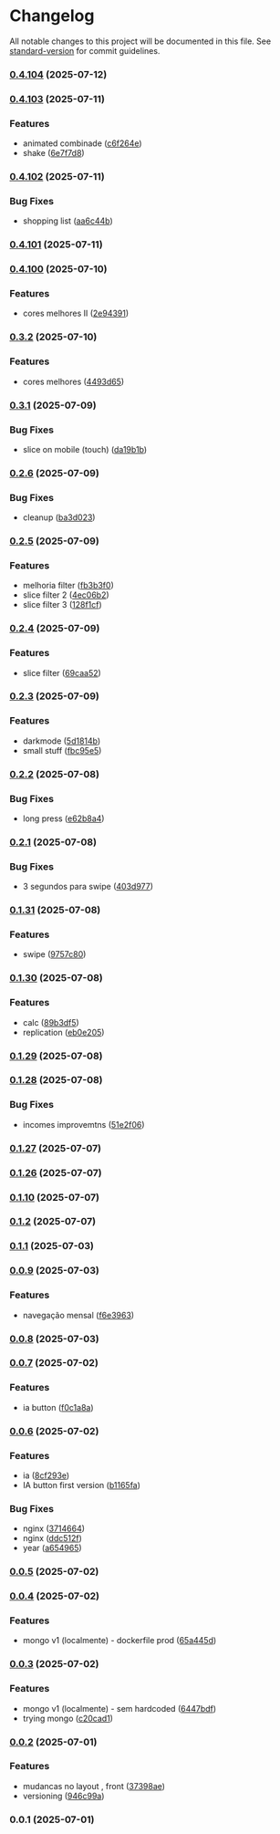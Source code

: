 # Changelog

All notable changes to this project will be documented in this file. See [standard-version](https://github.com/conventional-changelog/standard-version) for commit guidelines.

### [0.4.104](https://github.com/ErgonBerry/contas/compare/v0.4.103...v0.4.104) (2025-07-12)

### [0.4.103](https://github.com/ErgonBerry/contas/compare/v0.4.102...v0.4.103) (2025-07-11)


### Features

* animated combinade ([c6f264e](https://github.com/ErgonBerry/contas/commit/c6f264ed37ce6e313c54611fbd7fc2ea09e02098))
* shake ([6e7f7d8](https://github.com/ErgonBerry/contas/commit/6e7f7d80851304b41866f04bb8835723311e0318))

### [0.4.102](https://github.com/ErgonBerry/contas/compare/v0.4.101...v0.4.102) (2025-07-11)


### Bug Fixes

* shopping list ([aa6c44b](https://github.com/ErgonBerry/contas/commit/aa6c44bb3bd61d3a582252f95ad414341d70b7f6))

### [0.4.101](https://github.com/ErgonBerry/contas/compare/v0.4.100...v0.4.101) (2025-07-11)

### [0.4.100](https://github.com/ErgonBerry/contas/compare/v0.3.2...v0.4.100) (2025-07-10)


### Features

* cores melhores II ([2e94391](https://github.com/ErgonBerry/contas/commit/2e94391c6aa1d8485f433cccca9540a3ae299bf7))

### [0.3.2](https://github.com/ErgonBerry/contas/compare/v0.3.1...v0.3.2) (2025-07-10)


### Features

* cores melhores ([4493d65](https://github.com/ErgonBerry/contas/commit/4493d65420fa4ceb063f0d9cdaa935713cc1b167))

### [0.3.1](https://github.com/ErgonBerry/contas/compare/v0.2.6...v0.3.1) (2025-07-09)


### Bug Fixes

* slice on mobile (touch) ([da19b1b](https://github.com/ErgonBerry/contas/commit/da19b1b1a59832cdd2e18ecfcef206e34f27c5b7))

### [0.2.6](https://github.com/ErgonBerry/contas/compare/v0.2.5...v0.2.6) (2025-07-09)


### Bug Fixes

* cleanup ([ba3d023](https://github.com/ErgonBerry/contas/commit/ba3d023d2f5255164b2a9f5dbf2d34ea8a04ec82))

### [0.2.5](https://github.com/ErgonBerry/contas/compare/v0.2.4...v0.2.5) (2025-07-09)


### Features

* melhoria filter ([fb3b3f0](https://github.com/ErgonBerry/contas/commit/fb3b3f0a225d79d10e456b37c2e0107b86313feb))
* slice filter 2 ([4ec06b2](https://github.com/ErgonBerry/contas/commit/4ec06b24bc3697a79e897b822945105fc3c13b00))
* slice filter 3 ([128f1cf](https://github.com/ErgonBerry/contas/commit/128f1cf227cac00cb8af9aa48fbe01f31b8b3e9e))

### [0.2.4](https://github.com/ErgonBerry/contas/compare/v0.2.3...v0.2.4) (2025-07-09)


### Features

* slice filter ([69caa52](https://github.com/ErgonBerry/contas/commit/69caa52e5648efa9230f4cb6b0893ab775fe3b64))

### [0.2.3](https://github.com/ErgonBerry/contas/compare/v0.2.2...v0.2.3) (2025-07-09)


### Features

* darkmode ([5d1814b](https://github.com/ErgonBerry/contas/commit/5d1814bc24014a3d8339d1881ecdbe5c8ce1d605))
* small stuff ([fbc95e5](https://github.com/ErgonBerry/contas/commit/fbc95e5f821db08137380c2dfec9fac7ba3a733d))

### [0.2.2](https://github.com/ErgonBerry/contas/compare/v0.2.1...v0.2.2) (2025-07-08)


### Bug Fixes

* long press ([e62b8a4](https://github.com/ErgonBerry/contas/commit/e62b8a4a0851949d77632d131a6ffccb9c07e142))

### [0.2.1](https://github.com/ErgonBerry/contas/compare/v0.1.31...v0.2.1) (2025-07-08)


### Bug Fixes

* 3 segundos para swipe ([403d977](https://github.com/ErgonBerry/contas/commit/403d977080baa8dcb650cf6f817aadb1d19fb79a))

### [0.1.31](https://github.com/ErgonBerry/contas/compare/v0.1.30...v0.1.31) (2025-07-08)


### Features

* swipe ([9757c80](https://github.com/ErgonBerry/contas/commit/9757c8029fac9d893dfda6a34136da72ab772c37))

### [0.1.30](https://github.com/ErgonBerry/contas/compare/v0.1.29...v0.1.30) (2025-07-08)


### Features

* calc ([89b3df5](https://github.com/ErgonBerry/contas/commit/89b3df5de19af05ee0e5d95351fe59ed2cc3b955))
* replication ([eb0e205](https://github.com/ErgonBerry/contas/commit/eb0e205f0f223ce69788bcfa2d7f16b0a26caa65))

### [0.1.29](https://github.com/ErgonBerry/contas/compare/v0.1.28...v0.1.29) (2025-07-08)

### [0.1.28](https://github.com/ErgonBerry/contas/compare/v0.1.27...v0.1.28) (2025-07-08)


### Bug Fixes

* incomes improvemtns ([51e2f06](https://github.com/ErgonBerry/contas/commit/51e2f0626afff453cbb6850eaf4f4b4644a9699b))

### [0.1.27](https://github.com/ErgonBerry/contas/compare/v0.1.26...v0.1.27) (2025-07-07)

### [0.1.26](https://github.com/ErgonBerry/contas/compare/v0.1.2...v0.1.26) (2025-07-07)

### [0.1.10](https://github.com/ErgonBerry/contas/compare/v0.1.2...v0.1.10) (2025-07-07)

### [0.1.2](https://github.com/ErgonBerry/contas/compare/v0.1.1...v0.1.2) (2025-07-07)

### [0.1.1](https://github.com/ErgonBerry/contas/compare/v0.1.0...v0.1.1) (2025-07-03)

### [0.0.9](https://github.com/ErgonBerry/contas/compare/v0.0.8...v0.0.9) (2025-07-03)


### Features

* navegação mensal ([f6e3963](https://github.com/ErgonBerry/contas/commit/f6e3963ba5646c00354170bc14ffdb9626e47b93))

### [0.0.8](https://github.com/ErgonBerry/contas/compare/v0.0.7...v0.0.8) (2025-07-03)

### [0.0.7](https://github.com/ErgonBerry/contas/compare/v0.0.6...v0.0.7) (2025-07-02)


### Features

* ia button ([f0c1a8a](https://github.com/ErgonBerry/contas/commit/f0c1a8aa063e134c6c6cf25b2413ff4f0b0920bb))

### [0.0.6](https://github.com/ErgonBerry/contas/compare/v0.0.5...v0.0.6) (2025-07-02)


### Features

* ia ([8cf293e](https://github.com/ErgonBerry/contas/commit/8cf293e5fd17d4b3fdbaa358f0ef47904684edaf))
* IA button first version ([b1165fa](https://github.com/ErgonBerry/contas/commit/b1165faf009955622a884361ec2ae73b2da1d4e2))


### Bug Fixes

* nginx ([3714664](https://github.com/ErgonBerry/contas/commit/3714664ec72a18edeb6ac71ef13775da7363da05))
* nginx ([ddc512f](https://github.com/ErgonBerry/contas/commit/ddc512ffb53b5b13df7167ffad275fcfee0a4f51))
* year ([a654965](https://github.com/ErgonBerry/contas/commit/a6549650c04495e9be15ff38a17a0c8c61bf47ab))

### [0.0.5](https://github.com/ErgonBerry/contas/compare/v0.0.4...v0.0.5) (2025-07-02)

### [0.0.4](https://github.com/ErgonBerry/contas/compare/v0.0.3...v0.0.4) (2025-07-02)


### Features

* mongo v1 (localmente) - dockerfile prod ([65a445d](https://github.com/ErgonBerry/contas/commit/65a445d0f961487fdf513e0237b6f725960298d7))

### [0.0.3](https://github.com/ErgonBerry/contas/compare/v0.0.2...v0.0.3) (2025-07-02)


### Features

* mongo v1 (localmente) - sem hardcoded ([6447bdf](https://github.com/ErgonBerry/contas/commit/6447bdfd76c9d3f4eaa2f23cee56fe8bfb67b501))
* trying mongo ([c20cad1](https://github.com/ErgonBerry/contas/commit/c20cad10d5fb36e1a22956ba35af99da87333088))

### [0.0.2](https://github.com/ErgonBerry/contas/compare/v0.0.1...v0.0.2) (2025-07-01)


### Features

* mudancas no layout , front ([37398ae](https://github.com/ErgonBerry/contas/commit/37398aee8fc44ecc2474c1b3bbff9f05a8a62bb3))
* versioning ([946c99a](https://github.com/ErgonBerry/contas/commit/946c99aedf787380cce3b621b64e0dc5649009d5))

### 0.0.1 (2025-07-01)
